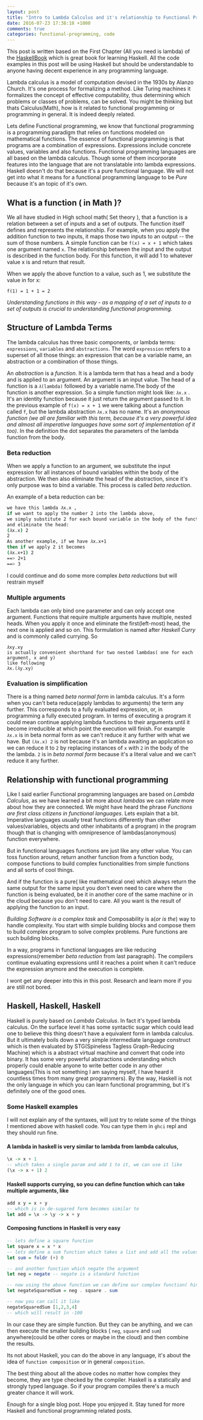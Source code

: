 ```yaml
---
layout: post
title: "Intro to Lambda Calculus and it's relationship to Functional Programming"
date: 2016-07-23 17:38:18 +1000
comments: true
categories: functional-programming, code
---
```

This post is written based on the First Chapter (All you need is lambda) of the [HaskellBook](http://haskellbook.com/) which is great book for learning Haskell. All the code examples in this post will be using Haskell but should be understandable to anyone having decent experience in any programming language.

Lambda calculus is a model of computation devised in the 1930s by Alanzo Church. It's one process for formalizing a method. Like Turing machines it formalizes the concept of effective computability, thus determining which problems or classes of problems, can be solved.
You might be thinking but thats Calculus(Math), how is it related to functional programming or programming in general. It is indeed deeply related.

<!-- more -->

Lets define Functional programming, we know that functional programming is a programming paradigm that relies on functions modeled on mathematical functions. The essence of functional programming is that programs are a combination of expressions. Expressions include concrete values, variables and also functions. Functional programming languages are all based on the lambda calculus. Though some of them incorporate features into the language that are not translatable into lambda expressions. Haskell doesn't do that because it's a pure functional language. We will not get into what it means for a functional programming language to be *Pure* because it's an topic of it's own.

## What is a function ( in Math )?
We all have studied in High school math( Set theory ), that a function is a relation between a set of inputs and a set of outputs. The function itself defines and represents the relationship. For example, when you apply the addition function to two inputs, it maps those two inputs to an output -- the sum of those numbers. A simple function can be `f(x) = x + 1` which takes one argument named `x`. The relationship between the input and the output is described in the function body. For this function, it will add 1 to whatever value x is and return that result.

When we apply the above function to a value, such as 1, we substitute the value in for x:

```
f(1) = 1 + 1 = 2
```

*Understanding functions in this way - as a mapping of a set of inputs to a set of outputs is crucial to understanding functional programming.*

## Structure of Lambda Terms

The lambda calculus has three basic components, or lambda terms: `expressions`, `variables` and `abstractions`. The word `expression` refers to a superset of all those things: an expression that can be a variable name, an abstraction or a combination of those things.

An *abstraction* is a *function*. It is a lambda term that has a head and a body and  is applied to an argument. An argument is an input value. The head of a function is a `𝜆(lambda)` followed by a variable name.The body of the function is another expression. So a simple function might look like: `𝜆x.x` . It's an identity function because it just return the argument passed to it. In the previous example of `f(x) = x + 1` we were talking about a function called `f`, but the lambda abstraction `𝜆x.x` has no name. It's an *anonymous function (we all are familiar with this term, because it's a very powerful idea and almost all imperative languages have some sort of implementation of it too)*. In the definition the dot separates the parameters of the lambda function from the body.

### Beta reduction
When we apply a function to an argument, we substitute the input expression for all instances of bound variables within the body of the abstraction. We then also eliminate the head of the abstraction, since it's only purpose was to bind a variable. This process is called *beta reduction*.

An example of a beta reduction can be:

``` bash Example of Beta Reduction
we have this lambda 𝜆x.x ,
if we want to apply the number 2 into the lambda above,
we simply substitute 2 for each bound variable in the body of the function,
and eliminate the head:
(𝜆x.x) 2
2
As another example, if we have 𝜆x.x+1
then if we apply 2 it becomes
(𝜆x.x+1) 2
==> 2+1
==> 3
```
I could continue and do some more complex *beta reductions* but will restrain myself

### Multiple arguments
Each lambda can only bind one parameter and can only accept one argument. Functions that require multiple arguments have multiple, nested heads. When you apply it once and eliminate the first(left-most) head, the next one is applied and so on. This formulation is named after *Haskell Curry* and is commonly called currying. So
```
𝜆xy.xy
is actually convenient shorthand for two nested lambdas( one for each argument, x and y)
like following
𝜆x.(𝜆y.xy)
```
### Evaluation is simplification
There is a thing named *beta normal form* in lambda calculus. It's a form when you can't beta reduce(apply lambdas to arguments) the term any further. This corresponds to a fully evaluated expression, or, in programming a fully executed program. In terms of executing a program it could mean continue applying lambda functions to their arguments until it become irreducible at which point the execution will finish. For example `𝜆x.x` is in beta normal form as we can't reduce it any further with what we have.
But `(𝜆x.x) 2` is not because it's an lambda awaiting an application so we can reduce it to `2` by replacing instances of `x` with `2` in the body of the the lambda. `2` is in *beta normal form* because it's a literal value and we can't reduce it any further.

## Relationship with functional programming
Like I said earlier Functional programming languages are based on *Lambda Calculus*, as we have learned a bit more about *lambdas* we can relate more about how they are connected. We might have heard the phrase *Functions are first class citizens in functional languages*. Lets explain that a bit. Imperative languages usually treat functions differently than other values(variables, objects and other inhabitants of a program) in the program though that is changing with omnipresence of lambdas(anonymous) function everywhere.

But in functional languages functions are just like any other value. You can toss function around, return another function from a function body, compose functions to build complex functionalities from simple functions and all sorts of cool things.

And if the function is a pure( like mathematical one) which always return the same output for the same input you don't even need to care where the function is being evaluated, be it in another core of the same machine or in the cloud because you don't need to care. All you want is the result of applying the function to an input.

*Building Software is a complex task* and Composability is a(*or is the*) way to handle complexity. You start with simple building blocks and compose them to build complex program to solve complex problems. Pure functions are such building blocks.

In a way, programs in functional languages are like reducing expressions(remember *beta reduction* from last paragraph). The compilers continue evaluating expressions until it reaches a point when it can't reduce the expression anymore and the execution is complete.

I wont get any deeper into this in this post. Research and learn more if you are still not bored.

## Haskell, Haskell, Haskell

Haskell is purely based on *Lambda Calculus*. In fact it's typed lambda calculus. On the surface level it has some syntactic sugar which could lead one to believe this thing doesn't have a equivalent form in lambda calculus. But it ultimately boils down a very simple intermediate language construct which is then evaluated by STG(Spineless Tagless Graph-Reducing Machine) which is a abstract virtual machine and convert that code into binary. It has some very powerful abstractions understanding which properly could enable anyone to write better code in any other languages(This is not something I am saying myself, I have heard it countless times from many great programmers). By the way, Haskell is not the only language in which you can learn functional programming, but it's definitely one of the good ones.

### Some Haskell examples

I will not explain any of the syntaxes, will just try to relate some of the things I mentioned above with haskell code.
You can type them in `ghci` repl and they should run fine.

#### A lambda in haskell is very similar to lambda from lambda calculus,
``` haskell A simple Lambda
\x -> x + 1
-- which takes a single param and add 1 to it, we can use it like
(\x -> x + 1) 2
```
#### Haskell supports currying, so you can define function which can take multiple arguments, like
``` Haskell Simple Addition Function
add x y = x + y
-- which is in de-sugared form becomes similar to
let add = \x -> \y -> x + y
```
#### Composing functions in Haskell is very easy
``` Haskell Function composition
-- lets define a square function
let square x = x * x
-- lets define a sum function which takes a list and add all the values
let sum = foldr (+) 0

-- and another function which negate the argument
let neg = negate -- negate is a standard function

-- now using the above function we can define our complex function( hint: compose them)
let negateSquaredSum = neg . square . sum

-- now you can call it like
negateSquaredSum [1,2,3,4]
-- which will result in -100
```
In our case they are simple function. But they can be anything, and we can then execute the smaller building blocks ( `neg`, `square` and `sum`) anywhere(could be other cores or maybe in the cloud) and then combine the results.

Its not about Haskell, you can do the above in any language, it's about the idea of `function composition` or in general `composition`.

The best thing about all the above codes no matter how complex they become, they are type checked by the compiler. Haskell is a statically and strongly typed language. So if your program compiles there's a much greater chance it will work.

Enough for a single blog post. Hope you enjoyed it. Stay tuned for more Haskell and functional programming related posts.
